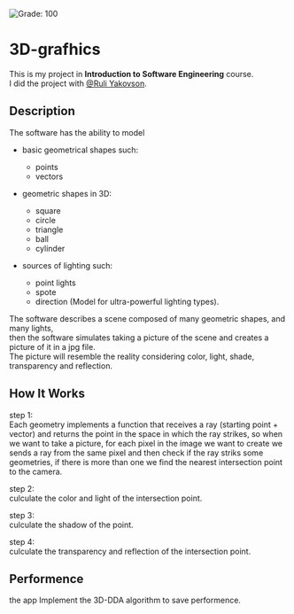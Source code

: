 ![Grade: 100](https://img.shields.io/badge/Grade-100-brightgreen.svg) 
# 3D-grafhics
This is my project in **Introduction to Software Engineering** course.  
I did the project with [@Ruli Yakovson](https://github.com/RulyYakovson).

## Description  
The software has the ability to model  

* basic geometrical shapes such:
    * points
    * vectors  
* geometric shapes in 3D:
    * square
    * circle
    * triangle
    * ball
    * cylinder

* sources of lighting such:
    * point lights
    * spote
    * direction (Model for ultra-powerful lighting types).

The software describes a scene composed of many geometric shapes, and many lights,  
then the software simulates taking a picture of the scene and creates a picture of it in a jpg file.  
The picture will resemble the reality considering color, light, shade, transparency and reflection.

## How It Works
step 1:  
Each geometry implements a function that receives a ray (starting point + vector) and returns the point in the space in which the ray strikes, so when we want to take a picture, for each pixel in the image we want to create we sends a ray from the same pixel and then check if the ray striks some geometries, if there is more than one we find the nearest intersection point to the camera.

step 2:  
culculate the color and light of the intersection point.

step 3:  
culculate the shadow of the point.

step 4:  
culculate the transparency and reflection of the intersection point.

## Performence
the app Implement the 3D-DDA algorithm to save performence.
